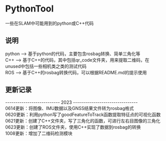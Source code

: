 # PythonTool
一些在SLAM中可能用到的python或C++代码  
## 说明  
python --> 基于python的代码，主要包含rosbag转换、简单三角化等  
C++    --> 基于C++的代码，其中包括qr_code文件夹，用来提取二维码，在unused中包括一些相机类之类的测试代码  
ROS    --> 基于C++的rosbag转换代码，可以根据README.md的提示使用
## 更新记录  
---------------------------  2023  --------------------------------  
0614更新：将图像、IMU数据以及GNSS结果文件转为rosbag格式  
0620更新：利用python写了goodFeatureToTrack函数提取特征点的可视化函数  
0621更新：创建了C++文件夹，写了三角化的函数，可进行左右目图像的三角化  
0623更新：创建了ROS文件夹，使用C++实现了数据到rosbag的转换  
1008更新：增加了二维码检测模块
